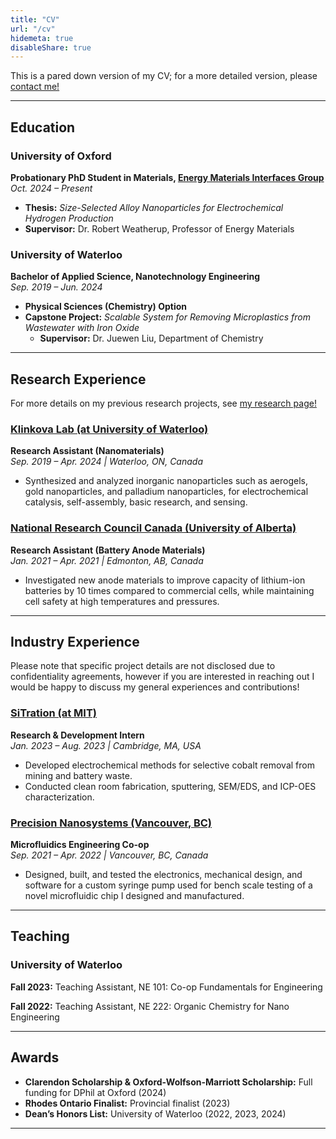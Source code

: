 ```yaml
---
title: "CV"
url: "/cv"
hidemeta: true
disableShare: true
---
```


This is a pared down version of my CV; for a more detailed version, please [contact me!](mailto:me@helenengelhardt.ca)

---
## Education

### University of Oxford  
**Probationary PhD Student in Materials, [Energy Materials Interfaces Group](https://emi.web.ox.ac.uk)**  
*Oct. 2024 – Present*  
- **Thesis:** *Size-Selected Alloy Nanoparticles for Electrochemical Hydrogen Production*  
- **Supervisor:** Dr. Robert Weatherup, Professor of Energy Materials  

### University of Waterloo  
**Bachelor of Applied Science, Nanotechnology Engineering**  
*Sep. 2019 – Jun. 2024*  
- **Physical Sciences (Chemistry) Option**  
- **Capstone Project:** *Scalable System for Removing Microplastics from Wastewater with Iron Oxide*  
  - **Supervisor:** Dr. Juewen Liu, Department of Chemistry

---

## Research Experience
For more details on my previous research projects, see [my research page!](/content/research.md)

### [Klinkova Lab (at University of Waterloo)](https://klinkovalab.com)
**Research Assistant (Nanomaterials)**  
*Sep. 2019 – Apr. 2024 | Waterloo, ON, Canada*  
- Synthesized and analyzed inorganic nanoparticles such as aerogels, gold nanoparticles, and palladium nanoparticles, for electrochemical catalysis, self-assembly, basic research, and sensing.

### [National Research Council Canada (University of Alberta)](https://sites.ualberta.ca/~fleischa/)
**Research Assistant (Battery Anode Materials)**  
*Jan. 2021 – Apr. 2021 | Edmonton, AB, Canada*  
- Investigated new anode materials to improve capacity of lithium-ion batteries by 10 times compared to commercial cells, while maintaining cell safety at high temperatures and pressures.

---
## Industry Experience

Please note that specific project details are not disclosed due to confidentiality agreements, however if you are interested in reaching out I would be happy to discuss my general experiences and contributions!

### [SiTration (at MIT)](https://sitration.com)
**Research & Development Intern**  
*Jan. 2023 – Aug. 2023 | Cambridge, MA, USA*  
- Developed electrochemical methods for selective cobalt removal from mining and battery waste.  
- Conducted clean room fabrication, sputtering, SEM/EDS, and ICP-OES characterization.

### [Precision Nanosystems (Vancouver, BC)](https://www.precisionnanosystems.com)
**Microfluidics Engineering Co-op**  
*Sep. 2021 – Apr. 2022 | Vancouver, BC, Canada*  
- Designed, built, and tested the electronics, mechanical design, and software for a custom syringe pump used for bench scale testing of a novel microfluidic chip I designed and manufactured.
  
---

## Teaching

### University of Waterloo  
**Fall 2023:** Teaching Assistant, NE 101: Co-op Fundamentals for Engineering

**Fall 2022:** Teaching Assistant, NE 222: Organic Chemistry for Nano Engineering 

---

## Awards

- **Clarendon Scholarship & Oxford-Wolfson-Marriott Scholarship:** Full funding for DPhil at Oxford (2024)  
- **Rhodes Ontario Finalist:** Provincial finalist (2023)  
- **Dean’s Honors List:** University of Waterloo (2022, 2023, 2024)  

---